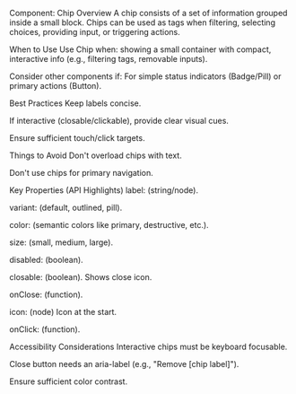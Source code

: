 Component: Chip
Overview
A chip consists of a set of information grouped inside a small block. Chips can be used as tags when filtering, selecting choices, providing input, or triggering actions.    

When to Use
Use Chip when: showing a small container with compact, interactive info (e.g., filtering tags, removable inputs).    

Consider other components if: For simple status indicators (Badge/Pill) or primary actions (Button).    

Best Practices
Keep labels concise.    

If interactive (closable/clickable), provide clear visual cues.    

Ensure sufficient touch/click targets.    

Things to Avoid
Don't overload chips with text.    

Don't use chips for primary navigation.    

Key Properties (API Highlights)
label: (string/node).    

variant: (default, outlined, pill).    

color: (semantic colors like primary, destructive, etc.).    

size: (small, medium, large).    

disabled: (boolean).    

closable: (boolean). Shows close icon.    

onClose: (function).    

icon: (node) Icon at the start.    

onClick: (function).    

Accessibility Considerations
Interactive chips must be keyboard focusable.    

Close button needs an aria-label (e.g., "Remove [chip label]").    

Ensure sufficient color contrast.    

